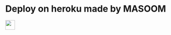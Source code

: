 
 
# Deploy on heroku made  by MASOOM


<a href="https://dashboard.heroku.com/new?template=https://github.com/JAI-MAA/Hskajs)">
     <img height="30px" src="https://img.shields.io/badge/Deploy%20To%20Heroku-blueviolet?style=for-the-badge&logo=heroku">
  </a>
